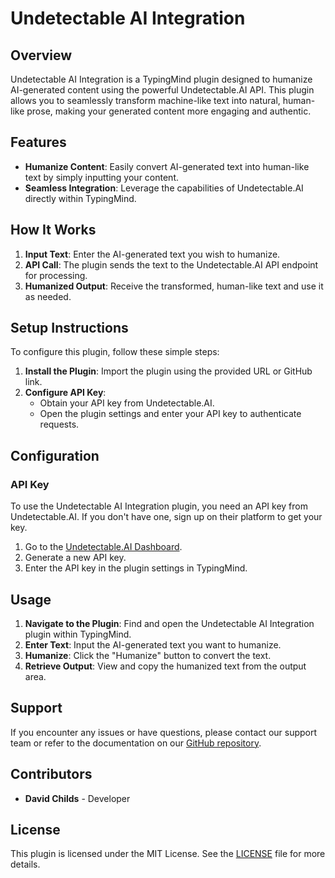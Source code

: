 # Undetectable AI Integration

## Overview

Undetectable AI Integration is a TypingMind plugin designed to humanize AI-generated content using the powerful Undetectable.AI API. This plugin allows you to seamlessly transform machine-like text into natural, human-like prose, making your generated content more engaging and authentic.

## Features

- **Humanize Content**: Easily convert AI-generated text into human-like text by simply inputting your content.
- **Seamless Integration**: Leverage the capabilities of Undetectable.AI directly within TypingMind.

## How It Works

1. **Input Text**: Enter the AI-generated text you wish to humanize.
2. **API Call**: The plugin sends the text to the Undetectable.AI API endpoint for processing.
3. **Humanized Output**: Receive the transformed, human-like text and use it as needed.

## Setup Instructions

To configure this plugin, follow these simple steps:

1. **Install the Plugin**: Import the plugin using the provided URL or GitHub link.
2. **Configure API Key**: 
   - Obtain your API key from Undetectable.AI.
   - Open the plugin settings and enter your API key to authenticate requests.

## Configuration

### API Key

To use the Undetectable AI Integration plugin, you need an API key from Undetectable.AI. If you don't have one, sign up on their platform to get your key.

1. Go to the [Undetectable.AI Dashboard](https://undetectable.ai?_by=rhje5).
2. Generate a new API key.
3. Enter the API key in the plugin settings in TypingMind.

## Usage

1. **Navigate to the Plugin**: Find and open the Undetectable AI Integration plugin within TypingMind.
2. **Enter Text**: Input the AI-generated text you want to humanize.
3. **Humanize**: Click the "Humanize" button to convert the text.
4. **Retrieve Output**: View and copy the humanized text from the output area.

## Support

If you encounter any issues or have questions, please contact our support team or refer to the documentation on our [GitHub repository](https://github.com/thetemplateblog/UndetectableAI).

## Contributors

- **David Childs** - Developer

## License

This plugin is licensed under the MIT License. See the [LICENSE](https://github.com/yourusername/yourrepository/blob/main/LICENSE) file for more details.
